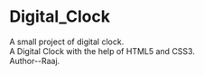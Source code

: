 # Digital_Clock
A small project of digital clock.
<br>
A Digital Clock with the help of HTML5 and CSS3.
<br>
Author--Raaj.

